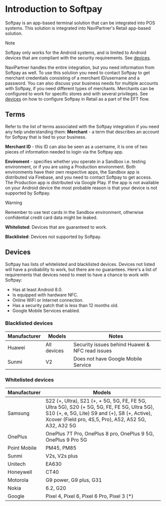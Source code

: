 # Introduction to Softpay
Softpay is an app-based terminal solution that can be integrated into POS systems. This solution is integrated into NaviPartner's Retail app-based solution.

> [!NOTE]
> Softpay only works for the Android systems, and is limited to Android devices that are compliant with the security requirements. See  [devices](#devices).

NaviPartner handles the entire integration, but you need information from Softpay as well. To use this solution you need to contact Softpay to get merchant credentials consisting of a merchant ID/username and a password. You can also discuss your business needs for multiple accounts with Softpay, if you need different types of merchants.
Merchants can be configured to work for specific stores and with several privileges. See [devices](#devices) on how to configure Softpay in Retail as a part of the EFT flow. 

## Terms
Refer to the list of terms associated with the Softpay integration if you need any help understanding them:
**Merchant** - a term that describes an account for Softpay that is tied to your business.

**Merchant ID** - this ID can also be seen as a username, it is one of two pieces of information needed to login via the Softpay app.

**Enviroment** - specifies whether you operate in a Sandbox i.e. testing environment, or if you are using a Production environment.
Both environments have their own respective apps, the Sandbox app is distributed via Firebase, and you need to contact Softpay to get access. The Production app is distributed via Google Play. If the app is not available on your Android device the most probable reason is that your device is not supported by Softpay.
> [!WARNING]
> Remember to use test cards in the Sandbox environment, otherwise confidential credit card data might be leaked.

**Whitelisted**: Devices that are guaranteed to work.

**Blacklisted**: Devices not supported by Softpay.

## Devices
Softpay has lists of whitelisted and blacklisted devices. Devices not listed will have a probability to work, but there are no guarantees. Here's a list of requirements that devices need to meet to have a chance to work with Softpay:
- Has at least Android 8.0.
- Is equipped with hardware NFC.
- Online WiFi or Internet connection.
- Has a security patch that is less than 12 months old.
- Google Mobile Services enabled.

### Blacklisted devices
| Manufacturer  | Models        | Notes                                           |
|---------------|---------------|-------------------------------------------------|
| Huawei 	    | All devices   | Security issues behind Huawei & NFC read issues |
| Sunmi 	    | V2 	        | Does not have Google Mobile Service             |

### Whitelisted devices
| Manufacturer  | Models        |
|---------------|---------------|
| Samsung 	    | S22 (+, Ultra), S21 (+, + 5G, 5G, FE, FE 5G, Ultra 5G), S20 (+ 5G, 5G, FE, FE 5G, Ultra 5G), S10 (+, e, 5G, Lite) S9 and (+), S8 (+, Active), Xcover (Field pro, 4S,5, Pro), A52, A52 5G, A32, A32 5G |
| OnePlus 	    | OnePlus 7T Pro, OnePlus 8 pro, OnePlus 9 5G, OnePlus 9 Pro 5G| 	
| Point Mobile 	| PM45, PM85 |
| Sunmi 	    | V2s, V2s plus|
| Unitech 	    | EA630|
| Honeywell 	| CT40|
| Motorola 	    | G9 power, G9 plus, G31|
| Nokia 	    | 6.2, G20|
| Google 	    | Pixel 4, Pixel 6, Pixel 6 Pro, Pixel 3 (*)|